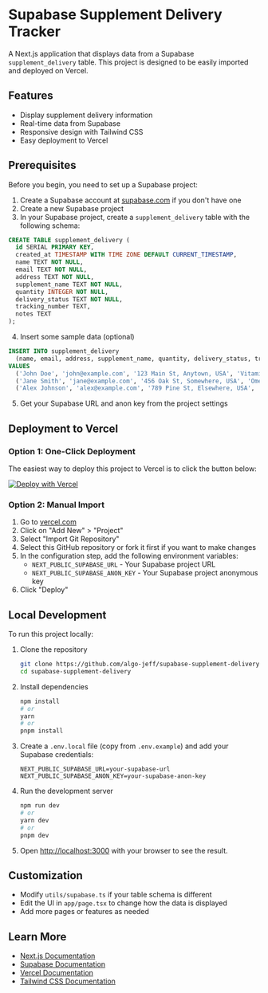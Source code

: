 # Supabase Supplement Delivery Tracker

A Next.js application that displays data from a Supabase `supplement_delivery` table. This project is designed to be easily imported and deployed on Vercel.

## Features

- Display supplement delivery information
- Real-time data from Supabase
- Responsive design with Tailwind CSS
- Easy deployment to Vercel

## Prerequisites

Before you begin, you need to set up a Supabase project:

1. Create a Supabase account at [supabase.com](https://supabase.com) if you don't have one
2. Create a new Supabase project
3. In your Supabase project, create a `supplement_delivery` table with the following schema:

```sql
CREATE TABLE supplement_delivery (
  id SERIAL PRIMARY KEY,
  created_at TIMESTAMP WITH TIME ZONE DEFAULT CURRENT_TIMESTAMP,
  name TEXT NOT NULL,
  email TEXT NOT NULL,
  address TEXT NOT NULL,
  supplement_name TEXT NOT NULL,
  quantity INTEGER NOT NULL,
  delivery_status TEXT NOT NULL,
  tracking_number TEXT,
  notes TEXT
);
```

4. Insert some sample data (optional)

```sql
INSERT INTO supplement_delivery 
  (name, email, address, supplement_name, quantity, delivery_status, tracking_number, notes) 
VALUES 
  ('John Doe', 'john@example.com', '123 Main St, Anytown, USA', 'Vitamin D3', 2, 'delivered', 'TRK12345', 'Delivered on time'),
  ('Jane Smith', 'jane@example.com', '456 Oak St, Somewhere, USA', 'Omega-3', 1, 'in_transit', 'TRK67890', 'Expected delivery in 2 days'),
  ('Alex Johnson', 'alex@example.com', '789 Pine St, Elsewhere, USA', 'Zinc Supplement', 3, 'pending', NULL, 'Processing order');
```

5. Get your Supabase URL and anon key from the project settings

## Deployment to Vercel

### Option 1: One-Click Deployment

The easiest way to deploy this project to Vercel is to click the button below:

[![Deploy with Vercel](https://vercel.com/button)](https://vercel.com/new/clone?repository-url=https%3A%2F%2Fgithub.com%2Falgo-jeff%2Fsupabase-supplement-delivery)

### Option 2: Manual Import

1. Go to [vercel.com](https://vercel.com)
2. Click on "Add New" > "Project"
3. Select "Import Git Repository"
4. Select this GitHub repository or fork it first if you want to make changes
5. In the configuration step, add the following environment variables:
   - `NEXT_PUBLIC_SUPABASE_URL` - Your Supabase project URL
   - `NEXT_PUBLIC_SUPABASE_ANON_KEY` - Your Supabase project anonymous key
6. Click "Deploy"

## Local Development

To run this project locally:

1. Clone the repository
   ```bash
   git clone https://github.com/algo-jeff/supabase-supplement-delivery.git
   cd supabase-supplement-delivery
   ```

2. Install dependencies
   ```bash
   npm install
   # or
   yarn
   # or
   pnpm install
   ```

3. Create a `.env.local` file (copy from `.env.example`) and add your Supabase credentials:
   ```
   NEXT_PUBLIC_SUPABASE_URL=your-supabase-url
   NEXT_PUBLIC_SUPABASE_ANON_KEY=your-supabase-anon-key
   ```

4. Run the development server
   ```bash
   npm run dev
   # or
   yarn dev
   # or
   pnpm dev
   ```

5. Open [http://localhost:3000](http://localhost:3000) with your browser to see the result.

## Customization

- Modify `utils/supabase.ts` if your table schema is different
- Edit the UI in `app/page.tsx` to change how the data is displayed
- Add more pages or features as needed

## Learn More

- [Next.js Documentation](https://nextjs.org/docs)
- [Supabase Documentation](https://supabase.com/docs)
- [Vercel Documentation](https://vercel.com/docs)
- [Tailwind CSS Documentation](https://tailwindcss.com/docs)